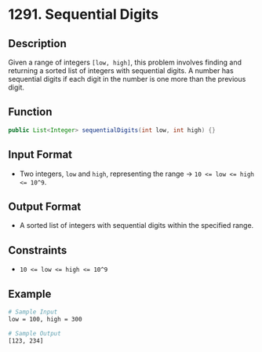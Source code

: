 # 1291. Sequential Digits

## Description

Given a range of integers `[low, high]`, this problem involves finding and returning a sorted list of integers with sequential digits. A number has sequential digits if each digit in the number is one more than the previous digit.

## Function

```java
public List<Integer> sequentialDigits(int low, int high) {}
```

## Input Format

- Two integers, `low` and `high`, representing the range &rarr; `10 <= low <= high <= 10^9`.

## Output Format

- A sorted list of integers with sequential digits within the specified range.

## Constraints

- `10 <= low <= high <= 10^9`

## Example

```bash
# Sample Input
low = 100, high = 300

# Sample Output
[123, 234]
```
